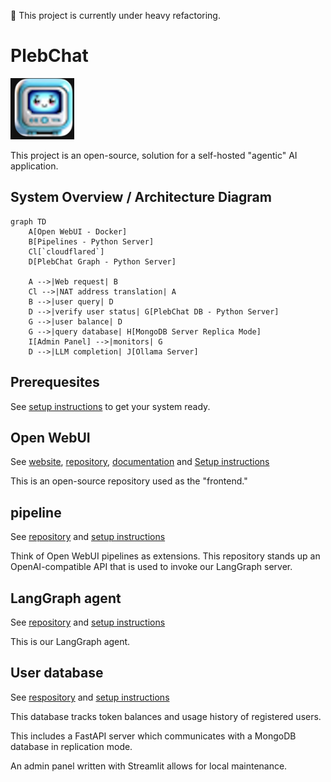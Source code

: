 🚨 This project is currently under heavy refactoring.

# PlebChat

![PlebChat avatar](./static/plebchat.png)

This project is an open-source, solution for a self-hosted "agentic" AI application.


## System Overview / Architecture Diagram

```mermaid
graph TD
    A[Open WebUI - Docker]
    B[Pipelines - Python Server]
    Cl[`cloudflared`]
    D[PlebChat Graph - Python Server]

    A -->|Web request| B
    Cl -->|NAT address translation| A
    B -->|user query| D
    D -->|verify user status| G[PlebChat DB - Python Server]
    G -->|user balance| D
    G -->|query database| H[MongoDB Server Replica Mode]
    I[Admin Panel] -->|monitors| G
    D -->|LLM completion| J[Ollama Server]
```

## Prerequesites

See [setup instructions](./setup_prereqs) to get your system ready.

## Open WebUI

See [website](https://openwebui.com), [repository](https://github.com/open-webui/open-webui), [documentation](https://docs.openwebui.com) and [Setup instructions](./setup_oi.md)

This is an open-source repository used as the "frontend."

## pipeline

See [repository](https://github.com/PlebeiusGaragicus/PlebChatPipe) and [setup instructions](./setup_pipeline.md)

Think of Open WebUI pipelines as extensions.  This repository stands up an OpenAI-compatible API that is used to invoke our LangGraph server.

## LangGraph agent

See [repository](https://github.com/PlebeiusGaragicus/PlebChatGraph) and [setup instructions](./setup_langgraph.md)

This is our LangGraph agent.

## User database

See [respository](https://github.com/PlebeiusGaragicus/PlebChatDB) and [setup instructions](./setup_db)

This database tracks token balances and usage history of registered users.

This includes a FastAPI server which communicates with a MongoDB database in replication mode.

An admin panel written with Streamlit allows for local maintenance.
